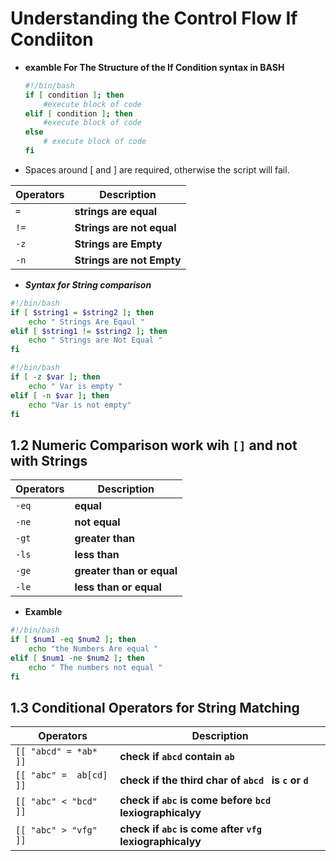 # Understanding the Control Flow If Condiiton



- **examble For The Structure of the If Condition syntax in BASH**
    ```bash
    #!/bin/bash
    if [ condition ]; then
        #execute block of code
    elif [ condition ]; then
        #execute block of code
    else
        # execute block of code
    fi
    ```
 - Spaces around [ and ] are required, otherwise the script will fail.


|    Operators | Description|
|--------|---------------|
`=`      | **strings are equal**
`!=`     | **Strings are not equal**
`-z`     | **Strings are Empty**
`-n`     | **Strings are not Empty**


- ***Syntax for String comparison***

```bash
#!/bin/bash
if [ $string1 = $string2 ]; then
    echo " Strings Are Eqaul "
elif [ $string1 != $string2 ]; then
    echo " Strings are Not Equal "
fi
````


```bash
#!/bin/bash
if [ -z $var ]; then
    echo " Var is empty "
elif [ -n $var ]; then
    echo "Var is not empty"
fi
```


## 1.2 Numeric Comparison work wih `[]`  and not with Strings

|    Operators | Description|
|--------|---------------|
`-eq`     | **equal**
`-ne`     | **not equal**
`-gt`     | **greater than**
`-ls`     | **less than**
`-ge`     | **greater than or equal**
`-le`     | **less than or equal**

- **Examble**

```bash
#!/bin/bash
if [ $num1 -eq $num2 ]; then
    echo "the Numbers Are equal " 
elif [ $num1 -ne $num2 ]; then
    echo " The numbers not equal " 
fi

```

## 1.3 Conditional Operators for String Matching

|    Operators | Description|
|--------|---------------|
`[[ "abcd" = *ab* ]]`     | **check if `abcd` contain `ab`**
`[[ "abc" =  ab[cd] ]]`     | **check if the third char of `abcd ` is `c` or  `d`**
`[[ "abc" < "bcd" ]]`     | **check if `abc` is come before  `bcd` lexiographicalyy**
`[[ "abc" > "vfg" ]]`     | **check if `abc` is come after   `vfg` lexiographicalyy**








